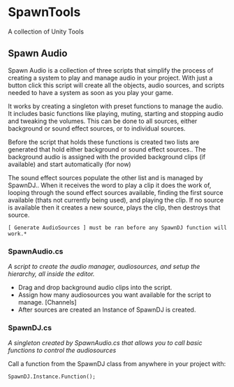 # SpawnTools
 A collection of Unity Tools

## Spawn Audio

Spawn Audio is a collection of three scripts that simplify the process of creating a system to play and manage audio in your project.
With just a button click this script will create all the objects, audio sources, and scripts needed to have a system as soon as you play your game.

It works by creating a singleton with preset functions to manage the audio.
It includes basic functions like playing, muting, starting and stopping audio and tweaking the volumes.
This can be done to all sources, either background or sound effect sources, or to individual sources.

Before the script that holds these functions is created two lists are generated that hold either background or sound effect sources..
The background audio is assigned with the provided background clips (if available) and start automatically (for now)

The sound effect sources populate the other list and is managed by SpawnDJ.. When it receives the word to play a clip it does the work of,
looping through the sound effect sources available, finding the first source available (thats not currently being used), and playing the clip.
If no source is available then it creates a new source, plays the clip, then destroys that source. 

	[ Generate AudioSources ] must be ran before any SpawnDJ function will work.*

### SpawnAudio.cs
*A script to create the audio manager, audiosources, and setup the hierarchy, all inside the editor.*

- Drag and drop background audio clips into the script.
- Assign how many audiosources you want available for the script to manage. [Channels]
- After sources are created an Instance of SpawnDJ is created.

### SpawnDJ.cs
*A singleton created by SpawnAudio.cs that allows you to call basic functions to control the audiosources*

Call a function from the SpawnDJ class from anywhere in your project with:

	SpawnDJ.Instance.Function();



